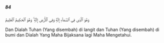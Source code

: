 ##### 84

<span class="ayah">وَهُوَ ٱلَّذِى فِى ٱلسَّمَآءِ إِلَٰهٌۭ وَفِى ٱلْأَرْضِ إِلَٰهٌۭ ۚ وَهُوَ ٱلْحَكِيمُ ٱلْعَلِيمُ</span>

<span class="ayah_translation">Dan Dialah Tuhan (Yang disembah) di langit dan Tuhan (Yang disembah) di bumi dan Dialah Yang Maha Bijaksana lagi Maha Mengetahui.</span>

